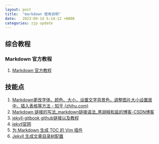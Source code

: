 ```yaml
---
layout: post
title:  "markdown 使用说明"
date:   2023-09-14 5:14:12 +0800
categories: zjp update
---
```


综合教程
-------------
### Markdown 官方教程
1. [Markdown 官方教程](https://markdown.com.cn/)

技能点
-------------
1. [Markdown更改字体、颜色、大小，设置文字背景色，调整图片大小设置居中，插入表格等方法 - 知乎 (zhihu.com)](https://zhuanlan.zhihu.com/p/139007418)
2. [Markdown 链接的写法_markdown链接语法_黑胡椒和盐的博客-CSDN博客](https://blog.csdn.net/qq_32320399/article/details/99823695)
3. [jekyll-gitbook github链接以及教程](https://github.com/sighingnow/jekyll-gitbook)
4. [jekyll官网](https://www.jekyll.com.cn/)
5. [为 Markdown 生成 TOC 的 Vim 插件](https://cloud.tencent.com/developer/article/1964694)
6. [Jekyll 生成文章目录树配置](http://www.yuyanba.com/default.aspx/did21122)

